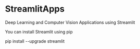 # StreamlitApps
Deep Learning and Computer Vision Applications using Streamlit

You can install Streamlit using pip

pip install --upgrade streamlit
